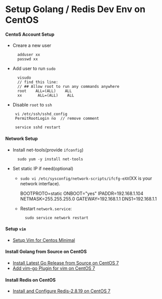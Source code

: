 # Setup Golang / Redis Dev Env on CentOS

#### CentoS Account Setup
* Creare a new user

        adduser xx
        passwd xx

* Add user to run `sudo`

        visudo
        // find this line:
        // ## Allow root to run any commands anywhere
        root    ALL=(ALL)    ALL
        xx       ALL=(ALL)    ALL

*  Disable `root` to `ssh`

        vi /etc/ssh/sshd_config
        PermitRootLogin no  // remove comment
        
        service sshd restart
  
#### Network Setup
* Install net-tools(provide `ifconfig`)

        sudo yum -y install net-tools

* Set static IP if need(optional)

    * `sudo vi /etc/sysconfig/network-scripts/ifcfg-eXX`(XX is your network interface).

        BOOTPROTO=static
        ONBOOT="yes"
        IPADDR=192.168.1.104
        NETMASK=255.255.255.0
        GATEWAY=192.168.1.1
        DNS1=192.168.1.1

    * Restart `network.service`:  
    
            sudo service network restart

#### Setup `vim`
* [Setup Vim for Centos Minimal](https://github.com/northbright/Notes/blob/master/Linux/CentOS/vim/setup_vim_for_centos_minimal.md)

#### Install Golang from Source on CentOS
* [Install Latest Go Release from Source on CentOS 7](https://github.com/northbright/Notes/blob/master/Git/install-latest-git-from-source-on-centos-7.md)
* [Add vim-go Plugin for vim on CentOS 7](https://github.com/northbright/Notes/blob/master/Golang/Editor/Add_vim-go_for_vim_on_CentOS_7.md)

#### Install Redis on CentOS
* [Install and Configure Redis-2.8.19 on CentOS 7](https://github.com/northbright/Notes/blob/master/Redis/Install/Install_and_Config_Redis_on_CentOS.md)


